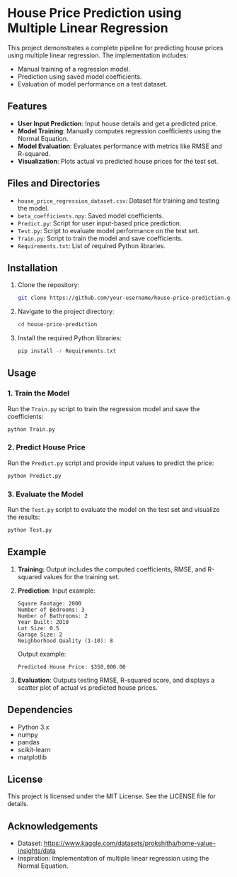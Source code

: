 # House Price Prediction using Multiple Linear Regression

This project demonstrates a complete pipeline for predicting house prices using multiple linear regression. The implementation includes:
- Manual training of a regression model.
- Prediction using saved model coefficients.
- Evaluation of model performance on a test dataset.

## Features
- **User Input Prediction**: Input house details and get a predicted price.
- **Model Training**: Manually computes regression coefficients using the Normal Equation.
- **Model Evaluation**: Evaluates performance with metrics like RMSE and R-squared.
- **Visualization**: Plots actual vs predicted house prices for the test set.

## Files and Directories
- `house_price_regression_dataset.csv`: Dataset for training and testing the model.
- `beta_coefficients.npy`: Saved model coefficients.
- `Predict.py`: Script for user input-based price prediction.
- `Test.py`: Script to evaluate model performance on the test set.
- `Train.py`: Script to train the model and save coefficients.
- `Requirements.txt`: List of required Python libraries.

## Installation
1. Clone the repository:
   ```bash
   git clone https://github.com/your-username/house-price-prediction.git
   ```
2. Navigate to the project directory:
   ```bash
   cd house-price-prediction
   ```
3. Install the required Python libraries:
   ```bash
   pip install -r Requirements.txt
   ```

## Usage

### 1. Train the Model
Run the `Train.py` script to train the regression model and save the coefficients:
```bash
python Train.py
```

### 2. Predict House Price
Run the `Predict.py` script and provide input values to predict the price:
```bash
python Predict.py
```

### 3. Evaluate the Model
Run the `Test.py` script to evaluate the model on the test set and visualize the results:
```bash
python Test.py
```

## Example
1. **Training**:
   Output includes the computed coefficients, RMSE, and R-squared values for the training set.

2. **Prediction**:
   Input example:
   ```
   Square Footage: 2000
   Number of Bedrooms: 3
   Number of Bathrooms: 2
   Year Built: 2010
   Lot Size: 0.5
   Garage Size: 2
   Neighborhood Quality (1-10): 8
   ```
   Output example:
   ```
   Predicted House Price: $350,000.00
   ```

3. **Evaluation**:
   Outputs testing RMSE, R-squared score, and displays a scatter plot of actual vs predicted house prices.

## Dependencies
- Python 3.x
- numpy
- pandas
- scikit-learn
- matplotlib

## License
This project is licensed under the MIT License. See the LICENSE file for details.

## Acknowledgements
- Dataset: https://www.kaggle.com/datasets/prokshitha/home-value-insights/data
- Inspiration: Implementation of multiple linear regression using the Normal Equation.

